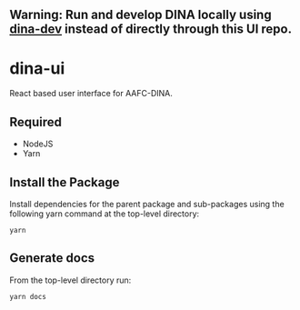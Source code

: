 ## Warning: Run and develop DINA locally using [dina-dev](https://github.com/AAFC-BICoE/dina-dev) instead of directly through this UI repo.

# dina-ui

React based user interface for AAFC-DINA.

## Required

- NodeJS
- Yarn

## Install the Package

Install dependencies for the parent package and sub-packages using the following yarn command at the top-level directory:

`yarn`

## Generate docs

From the top-level directory run:

`yarn docs`
